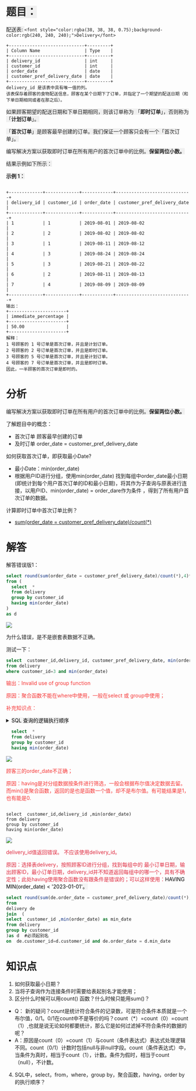 # <font style="color:rgb(38, 38, 38);background-color:rgb(240, 240, 240);">题目：</font>
<font style="color:rgb(38, 38, 38);background-color:rgb(240, 240, 240);">配送表: </font>`<font style="color:rgba(38, 38, 38, 0.75);background-color:rgb(240, 240, 240);">Delivery</font>`

```plain
+-----------------------------+---------+
| Column Name                 | Type    |
+-----------------------------+---------+
| delivery_id                 | int     |
| customer_id                 | int     |
| order_date                  | date    |
| customer_pref_delivery_date | date    |
+-----------------------------+---------+
delivery_id 是该表中具有唯一值的列。
该表保存着顾客的食物配送信息，顾客在某个日期下了订单，并指定了一个期望的配送日期（和下单日期相同或者在那之后）。
```

<font style="color:rgb(38, 38, 38);background-color:rgb(240, 240, 240);"></font>

<font style="color:rgb(38, 38, 38);background-color:rgb(240, 240, 240);">如果顾客期望的配送日期和下单日期相同，则该订单称为 「</font>**<font style="color:rgb(38, 38, 38);background-color:rgb(240, 240, 240);">即时订单</font>**<font style="color:rgb(38, 38, 38);background-color:rgb(240, 240, 240);">」，否则称为「</font>**<font style="color:rgb(38, 38, 38);background-color:rgb(240, 240, 240);">计划订单</font>**<font style="color:rgb(38, 38, 38);background-color:rgb(240, 240, 240);">」。</font>

<font style="color:rgb(38, 38, 38);background-color:rgb(240, 240, 240);">「</font>**<font style="color:rgb(38, 38, 38);background-color:rgb(240, 240, 240);">首次订单</font>**<font style="color:rgb(38, 38, 38);background-color:rgb(240, 240, 240);">」是顾客最早创建的订单。我们保证一个顾客只会有一个「首次订单」。</font>

<font style="color:rgb(38, 38, 38);background-color:rgb(240, 240, 240);">编写解决方案以获取即时订单在所有用户的首次订单中的比例。</font>**<font style="color:rgb(38, 38, 38);background-color:rgb(240, 240, 240);">保留两位小数。</font>**

<font style="color:rgb(38, 38, 38);background-color:rgb(240, 240, 240);">结果示例如下所示：</font>

<font style="color:rgb(38, 38, 38);background-color:rgb(240, 240, 240);"></font>

**<font style="color:rgb(38, 38, 38);background-color:rgb(240, 240, 240);">示例 1：</font>**

```plain

+-------------+-------------+------------+-----------------------------+
| delivery_id | customer_id | order_date | customer_pref_delivery_date |
+-------------+-------------+------------+-----------------------------+
| 1           | 1           | 2019-08-01 | 2019-08-02                  |
| 2           | 2           | 2019-08-02 | 2019-08-02                  |
| 3           | 1           | 2019-08-11 | 2019-08-12                  |
| 4           | 3           | 2019-08-24 | 2019-08-24                  |
| 5           | 3           | 2019-08-21 | 2019-08-22                  |
| 6           | 2           | 2019-08-11 | 2019-08-13                  |
| 7           | 4           | 2019-08-09 | 2019-08-09                  |
+-------------+-------------+------------+-----------------------------+
输出：
+----------------------+
| immediate_percentage |
+----------------------+
| 50.00                |
+----------------------+
解释：
1 号顾客的 1 号订单是首次订单，并且是计划订单。
2 号顾客的 2 号订单是首次订单，并且是即时订单。
3 号顾客的 5 号订单是首次订单，并且是计划订单。
4 号顾客的 7 号订单是首次订单，并且是即时订单。
因此，一半顾客的首次订单是即时的。
```

<font style="color:rgb(246, 54, 54);"></font>

# 分析
<font style="color:rgb(38, 38, 38);background-color:rgb(240, 240, 240);">编写解决方案以获取即时订单在所有用户的首次订单中的比例。</font>**<font style="color:rgb(38, 38, 38);background-color:rgb(240, 240, 240);">保留两位小数。</font>**

了解题目中的概念：

+ 首次订单  顾客最早创建的订单
+ 及时订单  order_date = customer_pref_delivery_date



如何获取首次订单，即获取最小Date?

+ 最小Date：min(order_date) 
+ 根据用户ID进行分组，使用min(order_date) 找到每组中order_date最小日期(即统计到每个用户首次订单的ID和最小日期)，将其作为子查询与原表进行连接，以用户ID、min(order_date) = order_dare作为条件 ，得到了所有用户首次订单的数据。

计算即时订单中首次订单比例？

+ [sum(order_date = customer_pref_delivery_date)/count(*)](#RaFD7)



# 解答
解答错误版1：

```sql
select round(sum(order_date = customer_pref_delivery_date)/count(*),4)*100 as immediate_percentage
from ( 
  select  *
  from delivery
  group by customer_id 
  having min(order_date)
)
as d
```

![](https://cdn.nlark.com/yuque/0/2024/png/22186123/1728385934922-40a34efd-f595-426f-ac39-85a4f25596e5.png)



为什么错误，是不是嵌套表数据不正确。

测试一下：



```sql
select  customer_id,delivery_id, customer_pref_delivery_date, min(order_date) as min_date
from delivery
where customer_id=3 and min(order_date)
```

<font style="color:rgb(246, 54, 54);">输出：Invalid use of group function</font>

<font style="color:rgb(246, 54, 54);">原因：聚合函数不能在where中使用，一般在select 或 group中使用； </font>

<font style="color:rgb(246, 54, 54);">补充知识点：</font>

<details class="lake-collapse"><summary id="u54e8f552"><span class="ne-text" style="color: rgb(0, 0, 0); background-color: rgb(243, 243, 243)">SQL 查询的逻辑执行顺序</span></summary><ul class="ne-ul"><li id="u349c907d" data-lake-index-type="0"><span class="ne-text" style="color: rgb(0, 0, 0); background-color: rgb(243, 243, 243); font-size: 13px">FROM</span></li><li id="u85439a96" data-lake-index-type="0"><span class="ne-text" style="color: rgb(0, 0, 0); background-color: rgb(243, 243, 243); font-size: 13px">WHERE</span></li><li id="u0ed04498" data-lake-index-type="0"><span class="ne-text" style="color: rgb(0, 0, 0); background-color: rgb(243, 243, 243); font-size: 13px">GROUP BY</span></li><li id="u9719b9cb" data-lake-index-type="0"><span class="ne-text" style="color: rgb(0, 0, 0); background-color: rgb(243, 243, 243); font-size: 13px">【聚合函数】</span></li><li id="u42f062e7" data-lake-index-type="0"><span class="ne-text" style="color: rgb(0, 0, 0); background-color: rgb(243, 243, 243); font-size: 13px">HAVING</span></li><li id="uf742ca80" data-lake-index-type="0"><span class="ne-text" style="color: rgb(0, 0, 0); background-color: rgb(243, 243, 243); font-size: 13px">SELECT</span></li><li id="u1c311875" data-lake-index-type="0"><span class="ne-text" style="color: rgb(0, 0, 0); background-color: rgb(243, 243, 243); font-size: 13px">ORDER BY</span></li></ul><p id="u6f8797b1" class="ne-p"><span class="ne-text" style="color: rgb(0, 0, 0); background-color: rgb(243, 243, 243)">聚合函数的执行：</span><span class="ne-text" style="color: rgb(0, 0, 0); background-color: rgb(243, 243, 243); font-size: 13px">在 GROUP BY 之后、HAVING 之前进行的。这意味着：</span></p><ul class="ne-ul"><li id="ude4933f9" data-lake-index-type="0"><span class="ne-text" style="color: rgb(0, 0, 0); background-color: rgb(243, 243, 243); font-size: 13px">首先执行 GROUP BY 来对数据进行分组。</span></li><li id="u61644d05" data-lake-index-type="0"><span class="ne-text" style="color: rgb(0, 0, 0); background-color: rgb(243, 243, 243); font-size: 13px">然后在每个分组上计算聚合函数。</span></li><li id="ub1430dfb" data-lake-index-type="0"><span class="ne-text" style="color: rgb(0, 0, 0); background-color: rgb(243, 243, 243); font-size: 13px">接</span><span class="ne-text" style="color: rgb(0, 0, 0); background-color: rgb(243, 243, 243); font-size: 13px">着</span><span class="ne-text" style="color: rgb(0, 0, 0); background-color: rgb(243, 243, 243); font-size: 13px"> </span><span class="ne-text" style="color: rgb(0, 0, 0); background-color: rgb(243, 243, 243); font-size: 13px">HAVING 子句</span><span class="ne-text" style="color: rgb(0, 0, 0); background-color: rgb(243, 243, 243); font-size: 13px">使</span><span class="ne-text" style="color: rgb(0, 0, 0); background-color: rgb(243, 243, 243); font-size: 13px">用这</span><span class="ne-text" style="color: rgb(0, 0, 0); background-color: rgb(243, 243, 243); font-size: 13px">些聚合结</span><span class="ne-text" style="color: rgb(0, 0, 0); background-color: rgb(243, 243, 243); font-size: 13px">果来过滤</span><span class="ne-text" style="color: rgb(0, 0, 0); background-color: rgb(243, 243, 243); font-size: 13px">分组</span><span class="ne-text" style="color: rgb(0, 0, 0); background-color: rgb(243, 243, 243); font-size: 13px">。</span></li><li id="u0d543ebe" data-lake-index-type="0"><span class="ne-text" style="color: rgb(0, 0, 0); background-color: rgb(243, 243, 243); font-size: 13px">最后，SELECT 子句选择要显示的列，包括聚合函数的结果。</span></li></ul></details>


<font style="color:rgb(246, 54, 54);"></font>

```sql
  select  *
  from delivery
  group by customer_id 
  having min(order_date)
```

![](https://cdn.nlark.com/yuque/0/2024/png/22186123/1728386130417-1eb482a2-f8e9-4b53-8b16-8506e8f6c4e5.png)

<font style="color:rgb(246, 54, 54);">顾客三的order_date不正确；</font>

<font style="color:rgb(246, 54, 54);">原因：having是对分组数据按条件进行筛选，一般会根据布尔值决定数据去留。而min()是聚合函数，返回的是也是函数一个值，却不是布尔值。有可能结果是1，也有能是0.</font>

<font style="color:rgb(246, 54, 54);"></font>

```plain

select  customer_id,delivery_id ,min(order_date)
from delivery
group by customer_id 
having min(order_date)
```

![](https://cdn.nlark.com/yuque/0/2024/png/22186123/1728385869140-b995d117-2946-4fa1-b858-af92cb37f250.png)

<font style="color:#DF2A3F;">delivery_id值返回错误。 不应该使用delivery_id。</font>

<font style="color:#DF2A3F;">原因：选择表delivery，按照顾客ID进行分组，找到每组中的 最小订单日期，输出顾客ID，最小订单日期，delivery_id并不知道返回每组中的哪一个，具有不确定性；此处having使用聚合函数没有跟条件是错误的；可以这样使用：</font><font style="color:rgb(0, 0, 0);">HAVING MIN(order_date) < '2023-01-01'</font><font style="color:rgb(0, 0, 0);background-color:rgb(243, 243, 243);">。</font>

<font style="color:rgb(0, 0, 0);background-color:rgb(243, 243, 243);"></font>

```sql
select round(sum(de.order_date = customer_pref_delivery_date)/count(*),4)*100 as immediate_percentage
from
delivery de
join  ( 
select  customer_id ,min(order_date) as min_date
from delivery
group by customer_id 
)as d  #必须起别名
on  de.customer_id=d.customer_id and de.order_date = d.min_date

```

# 知识点
1. 如何获取最小日期？
2. 当将子查询作为连接条件时需要给表起别名才能使用；
3. 区分什么时候可以用count() 函数？什么时候只能用sum()？    
+ Q： 新的疑问？count是统计符合条件的记录数，可是符合条件本质就是一个布尔值，0/1。0/1在count中不是等价的吗？count（*）=count（0）=count（1）,也就是说无论如何都要统计，那么它是如何过滤掉不符合条件的数据的呢？
+ A：原因是count（0）=count（1）与count（条件表达式）表达式处理逻辑不同。count（0/1）计数时包括null与非null字段。count（条件表达式）中，当条件为真时，相当于count（1），计数。条件为假时，相当于count（null），不计数。
4. SQL中，select，from，where，group by，聚合函数，having，order by 的执行顺序？

